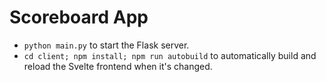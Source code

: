 # Scoreboard App

- `python main.py` to start the Flask server.
- `cd client; npm install; npm run autobuild` to automatically build and reload the Svelte frontend when it's changed.

